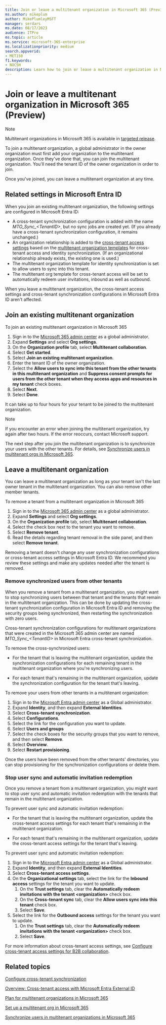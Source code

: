 ```yaml
---
title: Join or leave a multitenant organization in Microsoft 365 (Preview)
ms.author: mikeplum
author: MikePlumleyMSFT
manager: serdars
ms.date: 08/17/2023
audience: ITPro
ms.topic: article
ms.service: microsoft-365-enterprise
ms.localizationpriority: medium
search.appverid:
- MET150
f1.keywords:
- NOCSH
description: Learn how to join or leave a multitenant organization in Microsoft 365.
---
```


# Join or leave a multitenant organization in Microsoft 365 (Preview)

> [!NOTE]
> Multitenant organizations in Microsoft 365 is available in [targeted release](/microsoft-365/admin/manage/release-options-in-office-365).

To join a multitenant organization, a global administrator in the owner organization must first add your organization to the multitenant organization. Once they've done that, you can join the multitenant organization. You'll need the tenant ID of the owner organization in order to join.

Once you've joined, you can leave a multitenant organization at any time.

<a name='related-settings-in-azure-ad'></a>

## Related settings in Microsoft Entra ID

When you join an existing multitenant organization, the following settings are configured in Microsoft Entra ID:

- A cross-tenant synchronization configuration is added with the name *MTO_Sync_\<TenantID\>*, but no sync jobs are created yet. (If you already have a cross-tenant synchronization configuration, it remains unchanged.)
- An organization relationship is added to the [cross-tenant access settings](/azure/active-directory/external-identities/cross-tenant-access-overview) based on the [multitenant organization templates](/entra/identity/multi-tenant-organizations/multi-tenant-organization-templates) for cross-tenant access and identity synchronization. (If an organizational relationship already exists, the existing one is used.)
- The multitenant organization template for identity synchronization is set to allow users to sync into this tenant.
- The multitenant org template for cross-tenant access will be set to automatically redeem user invitations, inbound as well as outbound.

When you leave a multitenant organization, the cross-tenant access settings and cross-tenant synchronization configurations in Microsoft Entra ID aren't affected.

## Join an existing multitenant organization

To join an existing multitenant organization in Microsoft 365

1. Sign in to the [Microsoft 365 admin center](https://admin.microsoft.com) as a global administrator.
1. Expand **Settings** and select **Org settings**.
1. On the **Organization profile** tab, select **Multitenant collaboration**.
1. Select **Get started**.
1. Select **Join an existing multitenant organization**.
1. Enter the tenant ID of the owner organization.
1. Select the **Allow users to sync into this tenant from the other tenants in this multitenant organization** and **Suppress consent prompts for users from the other tenant when they access apps and resources in my tenant** check boxes.
1. Select **Next**.
1. Select **Done**.

It can take up to four hours for your tenant to be joined to the multitenant organization.

> [!NOTE]
> If you encounter an error when joining the multitenant organization, try again after two hours. If the error reoccurs, contact Microsoft support.

The next step after you join the multitenant organization is to synchronize your users with the other tenants. For details, see [Synchronize users in multitenant orgs in Microsoft 365](sync-users-multi-tenant-orgs.md).

## Leave a multitenant organization

You can leave a multitenant organization as long as your tenant isn't the last owner tenant in the multitenant organization. You can also remove other member tenants.

To remove a tenant from a multitenant organization in Microsoft 365

1. Sign in to the [Microsoft 365 admin center](https://admin.microsoft.com) as a global administrator.
1. Expand **Settings** and select **Org settings**.
1. On the **Organization profile** tab, select **Multitenant collaboration**.
1. Select the check box next to the tenant you want to remove.
1. Select **Remove tenant**.
1. Read the details regarding tenant removal in the side panel, and then select **Remove tenant**.

Removing a tenant doesn't change any user synchronization configurations or cross-tenant access settings in Microsoft Entra ID. We recommend you review these settings and make any updates needed after the tenant is removed.

### Remove synchronized users from other tenants

When you remove a tenant from a multitenant organization, you might want to stop synchronizing users between that tenant and the tenants that remain in the multitenant organization. This can be done by updating the cross-tenant synchronization configuration in Microsoft Entra ID and removing the security groups being synchronized, then restarting the synchronization with zero users.

Cross-tenant synchronization configurations for multitenant organizations that were created in the Microsoft 365 admin center are named *MTO_Sync_\<TenantID\>* in Microsoft Entra cross-tenant synchronization.

To remove the cross-synchronized users:

- For the tenant that is leaving the multitenant organization, update the synchronization configurations for each remaining tenant in the multitenant organization where you're synchronizing users.

- For each tenant that's remaining in the multitenant organization, update the synchronization configuration for the tenant that's leaving.

To remove your users from other tenants in a multitenant organization:

1. Sign in to the [Microsoft Entra admin center](https://entra.microsoft.com/) as a Global administrator.
1. Expand **Identity**, and then expand **External Identities**.
1. Select **Cross-tenant synchronization**.
1. Select **Configurations**.
1. Select the link for the configuration you want to update.
1. Select **Users and groups**
1. Select the check boxes for the security groups that you want to remove, and then select **Remove**.
1. Select **Overview**.
1. Select **Restart provisioning**.

Once the users have been removed from the other tenants' directories, you can stop provisioning for the synchronization configurations or delete them.

### Stop user sync and automatic invitation redemption

Once you remove a tenant from a multitenant organization, you might want to stop user sync and automatic invitation redemption with the tenants that remain in the multitenant organization.

To prevent user sync and automatic invitation redemption:

- For the tenant that is leaving the multitenant organization, update the cross-tenant access settings for each tenant that's remaining in the multitenant organization.

- For each tenant that's remaining in the multitenant organization, update the cross-tenant access settings for the tenant that's leaving.

To prevent user sync and automatic invitation redemption:

1. Sign in to the [Microsoft Entra admin center](https://entra.microsoft.com/) as a Global administrator.
1. Expand **Identity**, and then expand **External Identities**.
1. Select **Cross-tenant access settings**.
1. On the **Organizational settings** tab, select the link for the **Inbound access** settings for the tenant you want to update.
    1. On the **Trust settings** tab, clear the **Automatically redeem invitations with the tenant \<organization\>** check box.
    1. On the **Cross-tenant sync** tab, clear the **Allow users sync into this tenant** check box.
    1. Select **Save**.
1. Select the link for the **Outbound access** settings for the tenant you want to update.
    1. On the **Trust settings** tab, clear the **Automatically redeem invitations with the tenant \<organization\>** check box.
    1. Select **Save**.

For more information about cross-tenant access settings, see [Configure cross-tenant access settings for B2B collaboration](/azure/active-directory/external-identities/cross-tenant-access-settings-b2b-collaboration).

## Related topics

[Configure cross-tenant synchronization](/azure/active-directory/multi-tenant-organizations/cross-tenant-synchronization-configure)

[Overview: Cross-tenant access with Microsoft Entra External ID](/azure/active-directory/external-identities/cross-tenant-access-overview)

[Plan for multitenant organizations in Microsoft 365](plan-multi-tenant-org-overview.md)

[Set up a multitenant org in Microsoft 365](set-up-multi-tenant-org.md)

[Synchronize users in multitenant organizations in Microsoft 365](sync-users-multi-tenant-orgs.md)
